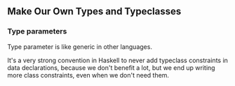 ## Make Our Own Types and Typeclasses

### Type parameters
Type parameter is like generic in other languages.

It's a very strong convention in Haskell to never add typeclass constraints in data declarations,
because we don't benefit a lot, but we end up writing more class constraints, even when we don't need them. 